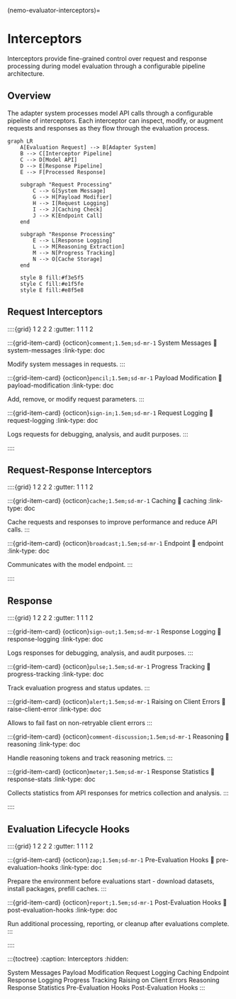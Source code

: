 (nemo-evaluator-interceptors)=

# Interceptors

Interceptors provide fine-grained control over request and response processing during model evaluation through a configurable pipeline architecture.

## Overview

The adapter system processes model API calls through a configurable pipeline of interceptors. Each interceptor can inspect, modify, or augment requests and responses as they flow through the evaluation process.

```{mermaid}
graph LR
    A[Evaluation Request] --> B[Adapter System]
    B --> C[Interceptor Pipeline]
    C --> D[Model API]
    D --> E[Response Pipeline]
    E --> F[Processed Response]
    
    subgraph "Request Processing"
        C --> G[System Message]
        G --> H[Payload Modifier]
        H --> I[Request Logging]
        I --> J[Caching Check]
        J --> K[Endpoint Call]
    end
    
    subgraph "Response Processing"
        E --> L[Response Logging]
        L --> M[Reasoning Extraction]
        M --> N[Progress Tracking]
        N --> O[Cache Storage]
    end
    
    style B fill:#f3e5f5
    style C fill:#e1f5fe
    style E fill:#e8f5e8
```

## Request Interceptors

::::{grid} 1 2 2 2
:gutter: 1 1 1 2

:::{grid-item-card} {octicon}`comment;1.5em;sd-mr-1` System Messages
:link: system-messages
:link-type: doc

Modify system messages in requests.
:::

:::{grid-item-card} {octicon}`pencil;1.5em;sd-mr-1` Payload Modification
:link: payload-modification
:link-type: doc

Add, remove, or modify request parameters.
:::

:::{grid-item-card} {octicon}`sign-in;1.5em;sd-mr-1` Request Logging
:link: request-logging
:link-type: doc

Logs requests for debugging, analysis, and audit purposes.
:::

::::

## Request-Response Interceptors

::::{grid} 1 2 2 2
:gutter: 1 1 1 2

:::{grid-item-card} {octicon}`cache;1.5em;sd-mr-1` Caching
:link: caching
:link-type: doc

Cache requests and responses to improve performance and reduce API calls.
:::

:::{grid-item-card} {octicon}`broadcast;1.5em;sd-mr-1` Endpoint
:link: endpoint
:link-type: doc

Communicates with the model endpoint.
:::

::::

## Response 

::::{grid} 1 2 2 2
:gutter: 1 1 1 2

:::{grid-item-card} {octicon}`sign-out;1.5em;sd-mr-1` Response Logging
:link: response-logging
:link-type: doc

Logs responses for debugging, analysis, and audit purposes.
:::

:::{grid-item-card} {octicon}`pulse;1.5em;sd-mr-1` Progress Tracking
:link: progress-tracking
:link-type: doc

Track evaluation progress and status updates.
:::

:::{grid-item-card} {octicon}`alert;1.5em;sd-mr-1` Raising on Client Errors
:link: raise-client-error
:link-type: doc

Allows to fail fast on non-retryable client errors
:::

:::{grid-item-card} {octicon}`comment-discussion;1.5em;sd-mr-1` Reasoning
:link: reasoning
:link-type: doc

Handle reasoning tokens and track reasoning metrics.
:::

:::{grid-item-card} {octicon}`meter;1.5em;sd-mr-1` Response Statistics
:link: response-stats
:link-type: doc

Collects statistics from API responses for metrics collection and analysis.
:::

::::

## Evaluation Lifecycle Hooks

::::{grid} 1 2 2 2
:gutter: 1 1 1 2

:::{grid-item-card} {octicon}`zap;1.5em;sd-mr-1` Pre-Evaluation Hooks
:link: pre-evaluation-hooks
:link-type: doc

Prepare the environment before evaluations start - download datasets, install packages, prefill caches.
:::

:::{grid-item-card} {octicon}`report;1.5em;sd-mr-1` Post-Evaluation Hooks
:link: post-evaluation-hooks
:link-type: doc

Run additional processing, reporting, or cleanup after evaluations complete.
:::

::::

:::{toctree}
:caption: Interceptors
:hidden:

System Messages <system-messages>
Payload Modification <payload-modification>
Request Logging <request-logging>
Caching <caching>
Endpoint <endpoint>
Response Logging <response-logging>
Progress Tracking <progress-tracking>
Raising on Client Errors <raise-client-error>
Reasoning <reasoning>
Response Statistics <response-stats>
Pre-Evaluation Hooks <pre-evaluation-hooks>
Post-Evaluation Hooks <post-evaluation-hooks>
:::
